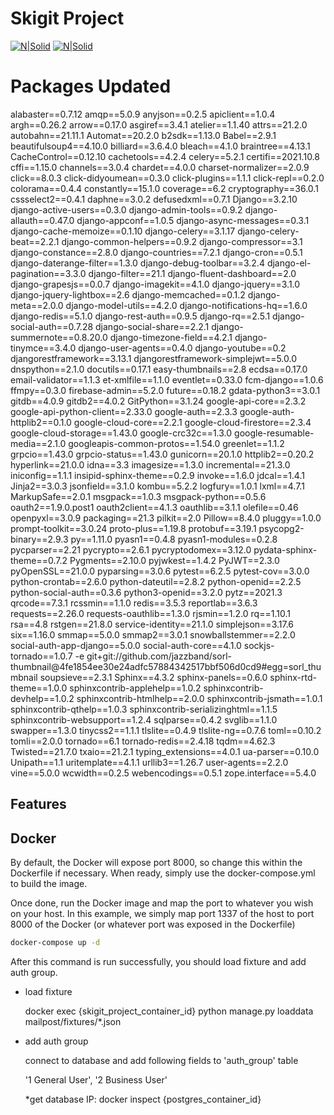 # Skigit Project 

[![N|Solid](https://stem.torproject.org/_images/pypi.png)](https://pypi.org/)
[![N|Solid](https://www.svgrepo.com/show/303231/docker-logo.svg)](https://www.docker.com/)

# Packages Updated
alabaster==0.7.12
amqp==5.0.9
anyjson==0.2.5
apiclient==1.0.4
argh==0.26.2
arrow==0.17.0
asgiref==3.4.1
atelier==1.1.40
attrs==21.2.0
autobahn==21.11.1
Automat==20.2.0
b2sdk==1.13.0
Babel==2.9.1
beautifulsoup4==4.10.0
billiard==3.6.4.0
bleach==4.1.0
braintree==4.13.1
CacheControl==0.12.10
cachetools==4.2.4
celery==5.2.1
certifi==2021.10.8
cffi==1.15.0
channels==3.0.4
chardet==4.0.0
charset-normalizer==2.0.9
click==8.0.3
click-didyoumean==0.3.0
click-plugins==1.1.1
click-repl==0.2.0
colorama==0.4.4
constantly==15.1.0
coverage==6.2
cryptography==36.0.1
cssselect2==0.4.1
daphne==3.0.2
defusedxml==0.7.1
Django==3.2.10
django-active-users==0.3.0
django-admin-tools==0.9.2
django-allauth==0.47.0
django-appconf==1.0.5
django-async-messages==0.3.1
django-cache-memoize==0.1.10
django-celery==3.1.17
django-celery-beat==2.2.1
django-common-helpers==0.9.2
django-compressor==3.1
django-constance==2.8.0
django-countries==7.2.1
django-cron==0.5.1
django-daterange-filter==1.3.0
django-debug-toolbar==3.2.4
django-el-pagination==3.3.0
django-filter==21.1
django-fluent-dashboard==2.0
django-grapesjs==0.0.7
django-imagekit==4.1.0
django-jquery==3.1.0
django-jquery-lightbox==2.6
django-memcached==0.1.2
django-meta==2.0.0
django-model-utils==4.2.0
django-notifications-hq==1.6.0
django-redis==5.1.0
django-rest-auth==0.9.5
django-rq==2.5.1
django-social-auth==0.7.28
django-social-share==2.2.1
django-summernote==0.8.20.0
django-timezone-field==4.2.1
django-tinymce==3.4.0
django-user-agents==0.4.0
django-youtube==0.2
djangorestframework==3.13.1
djangorestframework-simplejwt==5.0.0
dnspython==2.1.0
docutils==0.17.1
easy-thumbnails==2.8
ecdsa==0.17.0
email-validator==1.1.3
et-xmlfile==1.1.0
eventlet==0.33.0
fcm-django==1.0.6
ffmpy==0.3.0
firebase-admin==5.2.0
future==0.18.2
gdata-python3==3.0.1
gitdb==4.0.9
gitdb2==4.0.2
GitPython==3.1.24
google-api-core==2.3.2
google-api-python-client==2.33.0
google-auth==2.3.3
google-auth-httplib2==0.1.0
google-cloud-core==2.2.1
google-cloud-firestore==2.3.4
google-cloud-storage==1.43.0
google-crc32c==1.3.0
google-resumable-media==2.1.0
googleapis-common-protos==1.54.0
greenlet==1.1.2
grpcio==1.43.0
grpcio-status==1.43.0
gunicorn==20.1.0
httplib2==0.20.2
hyperlink==21.0.0
idna==3.3
imagesize==1.3.0
incremental==21.3.0
iniconfig==1.1.1
insipid-sphinx-theme==0.2.9
invoke==1.6.0
jdcal==1.4.1
Jinja2==3.0.3
jsonfield==3.1.0
kombu==5.2.2
logfury==1.0.1
lxml==4.7.1
MarkupSafe==2.0.1
msgpack==1.0.3
msgpack-python==0.5.6
oauth2==1.9.0.post1
oauth2client==4.1.3
oauthlib==3.1.1
olefile==0.46
openpyxl==3.0.9
packaging==21.3
pilkit==2.0
Pillow==8.4.0
pluggy==1.0.0
prompt-toolkit==3.0.24
proto-plus==1.19.8
protobuf==3.19.1
psycopg2-binary==2.9.3
py==1.11.0
pyasn1==0.4.8
pyasn1-modules==0.2.8
pycparser==2.21
pycrypto==2.6.1
pycryptodomex==3.12.0
pydata-sphinx-theme==0.7.2
Pygments==2.10.0
pyjwkest==1.4.2
PyJWT==2.3.0
pyOpenSSL==21.0.0
pyparsing==3.0.6
pytest==6.2.5
pytest-cov==3.0.0
python-crontab==2.6.0
python-dateutil==2.8.2
python-openid==2.2.5
python-social-auth==0.3.6
python3-openid==3.2.0
pytz==2021.3
qrcode==7.3.1
rcssmin==1.1.0
redis==3.5.3
reportlab==3.6.3
requests==2.26.0
requests-oauthlib==1.3.0
rjsmin==1.2.0
rq==1.10.1
rsa==4.8
rstgen==21.8.0
service-identity==21.1.0
simplejson==3.17.6
six==1.16.0
smmap==5.0.0
smmap2==3.0.1
snowballstemmer==2.2.0
social-auth-app-django==5.0.0
social-auth-core==4.1.0
sockjs-tornado==1.0.7
-e git+git://github.com/jazzband/sorl-thumbnail@4fe1854ee30e24adfc57884342517bbf506d0cd9#egg=sorl_thumbnail
soupsieve==2.3.1
Sphinx==4.3.2
sphinx-panels==0.6.0
sphinx-rtd-theme==1.0.0
sphinxcontrib-applehelp==1.0.2
sphinxcontrib-devhelp==1.0.2
sphinxcontrib-htmlhelp==2.0.0
sphinxcontrib-jsmath==1.0.1
sphinxcontrib-qthelp==1.0.3
sphinxcontrib-serializinghtml==1.1.5
sphinxcontrib-websupport==1.2.4
sqlparse==0.4.2
svglib==1.1.0
swapper==1.3.0
tinycss2==1.1.1
tlslite==0.4.9
tlslite-ng==0.7.6
toml==0.10.2
tomli==2.0.0
tornado==6.1
tornado-redis==2.4.18
tqdm==4.62.3
Twisted==21.7.0
txaio==21.2.1
typing_extensions==4.0.1
ua-parser==0.10.0
Unipath==1.1
uritemplate==4.1.1
urllib3==1.26.7
user-agents==2.2.0
vine==5.0.0
wcwidth==0.2.5
webencodings==0.5.1
zope.interface==5.4.0

## Features

## Docker

By default, the Docker will expose port 8000, so change this within the
Dockerfile if necessary. When ready, simply use the docker-compose.yml to
build the image.

Once done, run the Docker image and map the port to whatever you wish on
your host. In this example, we simply map port 1337 of the host to
port 8000 of the Docker (or whatever port was exposed in the Dockerfile)


```sh
docker-compose up -d 
```

After this command is run successfully, you should load fixture and add auth group.

- load fixture

    docker exec {skigit_project_container_id} python manage.py loaddata mailpost/fixtures/*.json

- add auth group

    connect to database and add following fields to 'auth_group' table

    '1 General User', '2 Business User'
    
    *get database IP: docker inspect {postgres_container_id}